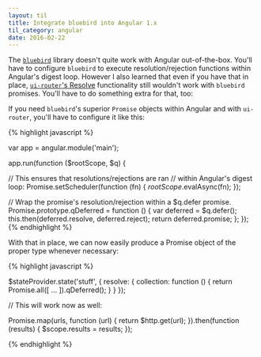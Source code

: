 ```yaml
---
layout: til
title: Integrate bluebird into Angular 1.x
til_category: angular
date: 2016-02-22
---
```


The [`bluebird`](http://bluebirdjs.com/) library doesn't quite work with
Angular out-of-the-box. You'll have to configure `bluebird` to execute resolution/rejection functions within Angular's
digest loop. However I also learned that even if you have that in place,
[`ui-router`'s Resolve](https://github.com/angular-ui/ui-router/wiki#resolve) functionality still wouldn't work with
`bluebird` promises. You'll have to do something extra for that, too:

<!--stop-->

If you need `bluebird`'s superior `Promise` objects within Angular and with `ui-router`, you'll have to configure it like this:

{% highlight javascript %}

var app = angular.module('main');

app.run(function ($rootScope, $q) {
    
  // This ensures that resolutions/rejections are ran
  // within Angular's digest loop:
  Promise.setScheduler(function (fn) {
    $rootScope.$evalAsync(fn);
  });

  // Wrap the promise's resolution/rejection within a $q.defer promise.
  Promise.prototype.qDeferred = function () {
    var deferred = $q.defer();
    this.then(deferred.resolve, deferred.reject);
    return deferred.promise;
  };
});
{% endhighlight %}

With that in place, we can now easily produce a Promise object of the proper type whenever necessary:

{% highlight javascript %}

$stateProvider.state('stuff', {
  resolve: {
    collection: function () {
      return Promise.all([ ... ]).qDeferred();
    }
  }
});

// This will work now as well:

Promise.map(urls, function (url) {
  return $http.get(url);
}).then(function (results) {
  $scope.results = results;
});

{% endhighlight %}

